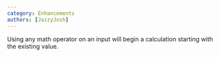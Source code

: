 ```yaml
---
category: Enhancements
authors: [JazzyJosh]
---
```


Using any math operator on an input will begin a calculation starting with the existing value.
